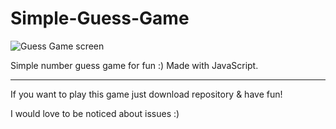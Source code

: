# Simple-Guess-Game

![Guess Game screen](https://github.com/GeorgeStoic/Simple-Guess-Game/assets/121515528/47101e0f-69da-48ca-9713-721d53b63162)

Simple number guess game for fun :) Made with JavaScript.

- - - - - - - - - - - - - - - - - - - - - - - - - - - - - - -

If you want to play this game just download repository & have fun!

I would love to be noticed about issues :)
